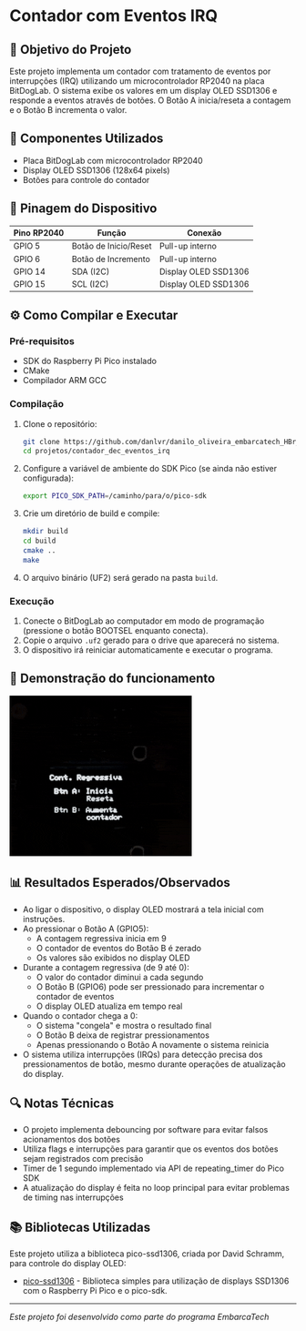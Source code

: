 # Contador com Eventos IRQ

## 🎯 Objetivo do Projeto

Este projeto implementa um contador com tratamento de eventos por interrupções (IRQ) utilizando um microcontrolador RP2040 na placa BitDogLab. O sistema exibe os valores em um display OLED SSD1306 e responde a eventos através de botões. O Botão A inicia/reseta a contagem e o Botão B incrementa o valor.

## 🔧 Componentes Utilizados

- Placa BitDogLab com microcontrolador RP2040
- Display OLED SSD1306 (128x64 pixels)
- Botões para controle do contador

## 📌 Pinagem do Dispositivo

| Pino RP2040 | Função                    | Conexão                |
|-------------|---------------------------|------------------------|
| GPIO 5      | Botão de Inicio/Reset     | Pull-up interno        |
| GPIO 6      | Botão de Incremento       | Pull-up interno        |
| GPIO 14     | SDA (I2C)                 | Display OLED SSD1306   |
| GPIO 15     | SCL (I2C)                 | Display OLED SSD1306   |

## ⚙️ Como Compilar e Executar

### Pré-requisitos

- SDK do Raspberry Pi Pico instalado
- CMake 
- Compilador ARM GCC

### Compilação

1. Clone o repositório:
   ```bash
   git clone https://github.com/danlvr/danilo_oliveira_embarcatech_HBr_2025.git
   cd projetos/contador_dec_eventos_irq
   ```

2. Configure a variável de ambiente do SDK Pico (se ainda não estiver configurada):
   ```bash
   export PICO_SDK_PATH=/caminho/para/o/pico-sdk
   ```

3. Crie um diretório de build e compile:
   ```bash
   mkdir build
   cd build
   cmake ..
   make
   ```

4. O arquivo binário (UF2) será gerado na pasta `build`. 

### Execução

1. Conecte o BitDogLab ao computador em modo de programação (pressione o botão BOOTSEL enquanto conecta).
2. Copie o arquivo `.uf2` gerado para o drive que aparecerá no sistema.
3. O dispositivo irá reiniciar automaticamente e executar o programa.

## 📸 Demonstração do funcionamento

![Demonstração do contador decimal com eventos IRQ](assets/contador_dec_eventos_irq.gif)

## 📊 Resultados Esperados/Observados

- Ao ligar o dispositivo, o display OLED mostrará a tela inicial com instruções.
- Ao pressionar o Botão A (GPIO5):
  - A contagem regressiva inicia em 9
  - O contador de eventos do Botão B é zerado
  - Os valores são exibidos no display OLED
- Durante a contagem regressiva (de 9 até 0):
  - O valor do contador diminui a cada segundo
  - O Botão B (GPIO6) pode ser pressionado para incrementar o contador de eventos
  - O display OLED atualiza em tempo real
- Quando o contador chega a 0:
  - O sistema "congela" e mostra o resultado final
  - O Botão B deixa de registrar pressionamentos
  - Apenas pressionando o Botão A novamente o sistema reinicia
- O sistema utiliza interrupções (IRQs) para detecção precisa dos pressionamentos de botão, mesmo durante operações de atualização do display.

## 🔍 Notas Técnicas

- O projeto implementa debouncing por software para evitar falsos acionamentos dos botões
- Utiliza flags e interrupções para garantir que os eventos dos botões sejam registrados com precisão
- Timer de 1 segundo implementado via API de repeating_timer do Pico SDK
- A atualização do display é feita no loop principal para evitar problemas de timing nas interrupções

## 📚 Bibliotecas Utilizadas

Este projeto utiliza a biblioteca pico-ssd1306, criada por David Schramm, para controle do display OLED:
- [pico-ssd1306](https://github.com/daschr/pico-ssd1306) - Biblioteca simples para utilização de displays SSD1306 com o Raspberry Pi Pico e o pico-sdk.

---

*Este projeto foi desenvolvido como parte do programa EmbarcaTech*

